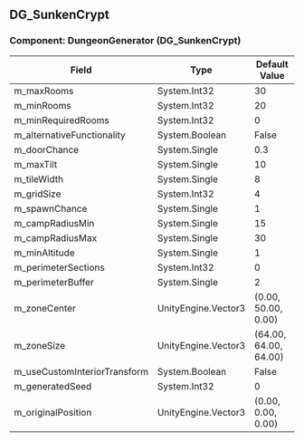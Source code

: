 ## DG_SunkenCrypt

### Component: DungeonGenerator (DG_SunkenCrypt)

|Field|Type|Default Value|
|-----|----|-------------|
|m_maxRooms|System.Int32|30|
|m_minRooms|System.Int32|20|
|m_minRequiredRooms|System.Int32|0|
|m_alternativeFunctionality|System.Boolean|False|
|m_doorChance|System.Single|0.3|
|m_maxTilt|System.Single|10|
|m_tileWidth|System.Single|8|
|m_gridSize|System.Int32|4|
|m_spawnChance|System.Single|1|
|m_campRadiusMin|System.Single|15|
|m_campRadiusMax|System.Single|30|
|m_minAltitude|System.Single|1|
|m_perimeterSections|System.Int32|0|
|m_perimeterBuffer|System.Single|2|
|m_zoneCenter|UnityEngine.Vector3|(0.00, 50.00, 0.00)|
|m_zoneSize|UnityEngine.Vector3|(64.00, 64.00, 64.00)|
|m_useCustomInteriorTransform|System.Boolean|False|
|m_generatedSeed|System.Int32|0|
|m_originalPosition|UnityEngine.Vector3|(0.00, 0.00, 0.00)|


